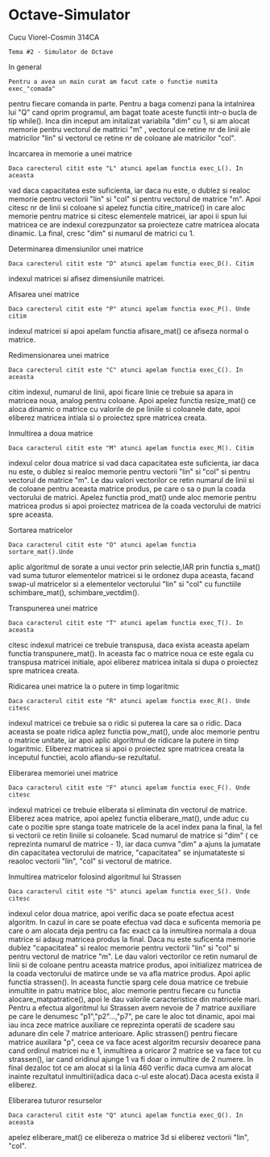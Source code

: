 # Octave-Simulator
Cucu Viorel-Cosmin 314CA

	Tema #2 - Simulator de Octave

In general

	Pentru a avea un main curat am facut cate o functie numita exec_"comada" 
pentru fiecare comanda in parte. Pentru a baga comenzi pana la intalnirea
lui "Q" cand oprim programul, am bagat toate aceste functii intr-o bucla de 
tip while().
	Inca din inceput am initalizat variabila "dim" cu 1, si am alocat memorie
pentru vectorul de mattrici "m" , vectorul ce retine nr de linii ale matricilor
"lin" si vectorul ce retine nr de coloane ale matricilor "col".  

Incarcarea in memorie a unei matrice

	Daca carecterul citit este "L" atunci apelam functia exec_L(). In aceasta
vad daca capacitatea este suficienta, iar daca nu este, o dublez si realoc
memorie pentru vectorii "lin" si "col" si pentru vectorul de matrice "m". Apoi 
citesc nr de linii si coloane si apelez functia citire_matrice() in care aloc
memorie pentru matrice si citesc elementele matricei, iar apoi ii spun lui 
matricea ce are indexul corezpunzator sa proiecteze catre matricea alocata
dinamic. La final, cresc "dim" si numarul de matrici cu 1.

Determinarea dimensiunilor unei matrice

	Daca carecterul citit este "D" atunci apelam functia exec_D(). Citim 
indexul matricei si afisez dimensiunile matricei.

Afisarea unei matrice

	Daca carecterul citit este "P" atunci apelam functia exec_P(). Unde citim
indexul matricei si apoi apelam functia afisare_mat() ce afiseza normal o
matrice.

Redimensionarea unei matrice

	Daca carecterul citit este "C" atunci apelam functia exec_C(). In aceasta
citim indexul, numarul de linii, apoi ficare linie ce trebuie sa apara in
matricea noua, analog pentru coloane. Apoi apelez functia resize_mat() ce 
aloca dinamic o matrice cu valorile de pe liniile si coloanele date, apoi
eliberez matricea intiala si o proiectez spre matricea creata.

Inmultirea a doua matrice

	Daca caracterul citit este "M" atunci apelam functia exec_M(). Citim 
indexul celor doua matrice si vad daca capacitatea este suficienta, iar daca nu
este, o dublez si realoc memorie pentru vectorii "lin" si "col" si pentru 
vectorul de matrice "m". Le dau valori vectorilor ce retin numarul de linii si
de coloane pentru aceasta matrice produs, pe care o sa o pun la coada 
vectorului de matrici. Apelez functia prod_mat() unde aloc memorie pentru
matricea produs si apoi proiectez matricea de la coada vectorului de matrici
spre aceasta.

Sortarea matricelor

	Daca caracterul citit este "O" atunci apelam functia sortare_mat().Unde 
aplic algoritmul de sorate a unui vector prin selectie,IAR prin functia
s_mat() vad suma tuturor elementelor matricei si le ordonez dupa aceasta, 
facand swap-ul matricelor si a elementelor vectorului "lin"  si "col" cu 
functiile schimbare_mat(), schimbare_vectdim().

Transpunerea unei matrice

	Daca caracterul citit este "T" atunci apelam functia exec_T(). In aceasta
citesc indexul matricei ce trebuie transpusa, daca exista aceasta apelam
functia transpunere_mat(). In aceasta fac o matrice noua ce este egala cu 
transpusa matricei initiale, apoi eliberez matricea initala si dupa o proiectez
spre matricea creata.

Ridicarea unei matrice la o putere in timp logaritmic

	Daca caracterul citit este "R" atunci apelam functia exec_R(). Unde citesc
indexul matricei ce trebuie sa o ridic si puterea la care sa o ridic. Daca 
aceasta se poate ridica aplez functia pow_mat(), unde aloc memorie pentru o 
matrice unitate, iar apoi aplic algoritmul de ridicare la putere in timp 
logaritmic. Eliberez matricea si apoi o proiectez spre matricea creata la 
inceputul functiei, acolo aflandu-se rezultatul.

Eliberarea memoriei unei matrice

	Daca caracterul citit este "F" atunci apelam functia exec_F(). Unde citesc
indexul matricei ce trebuie eliberata si eliminata din vectorul de matrice. 
Eliberez acea matrice, apoi apelez functia eliberare_mat(), unde aduc cu cate 
o pozitie spre stanga toate matricele de la acel index pana la final, la fel 
si vectorii ce retin liniile si coloanele. Scad numarul de matrice si "dim" (
ce reprezinta numarul de matrice - 1), iar  daca cumva "dim" a ajuns la 
jumatate din capacitatea vectorului de matrice, "capacitatea" se injumatateste
si reaoloc vectorii "lin", "col" si vectorul de matrice.

Inmultirea matricelor folosind algoritmul lui Strassen 

	Daca caracterul citit este "S" atunci apelam functia exec_S(). Unde citesc
indexul celor doua matrice, apoi verific daca se poate efectua acest algoritm. 
In cazul in care se poate efectua vad daca e suficenta memoria pe care o am 
alocata deja pentru ca fac exact ca la inmultirea normala a doua matrice si 
adaug matricea produs la final. Daca nu este suficenta memorie dublez 
"capacitatea" si realoc memorie pentru vectorii "lin" si "col" si pentru 
vectorul de matrice "m". Le dau valori vectorilor ce retin numarul de linii si
de coloane pentru aceasta matrice produs, apoi initializez matricea de la coada
vectorului de matirce unde se va afla matrice produs. Apoi aplic functia 
strassen(). In aceasta functie sparg cele doua matrice ce trebuie inmultite in
patru matrice bloc, aloc memorie pentru fiecare cu functia 
alocare_matpatratice(), apoi le dau valorile caracteristice din matricele mari. 
Pentru a efectua algoritmul lui Strassen avem nevoie de 7 matrice auxiliare pe
care le denumesc "p1","p2"...,"p7", pe care le aloc tot dinamic, apoi mai iau
inca zece matrice auxiliare ce reprezinta operatii de scadere sau adunare din
cele 7 matrice anterioare. Aplic strassen() pentru fiecare matrice auxilara
"p", ceea ce va face acest algoritm recursiv deoarece pana cand ordinul 
matricei nu e 1, inmultirea a oricaror 2 matrice se va face tot cu strassen(),
iar cand oridinul ajunge 1 va fi doar o inmultire de 2 numere. In final dezaloc
tot ce am alocat si la linia 460 verific daca cumva am alocat inainte 
rezultatul inmultirii(adica daca c-ul este alocat).Daca acesta exista il
eliberez.   

Eliberarea tuturor resurselor

	Daca caracterul citit este "Q" atunci apelam functia exec_Q(). In aceasta
apelez eliberare_mat() ce elibereza o matrice 3d si eliberez vectorii "lin",
"col".
